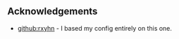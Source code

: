 ## Acknowledgements

- [github:rxyhn](https://github.com/rxyhn/yuki) - I based my config entirely on this one.